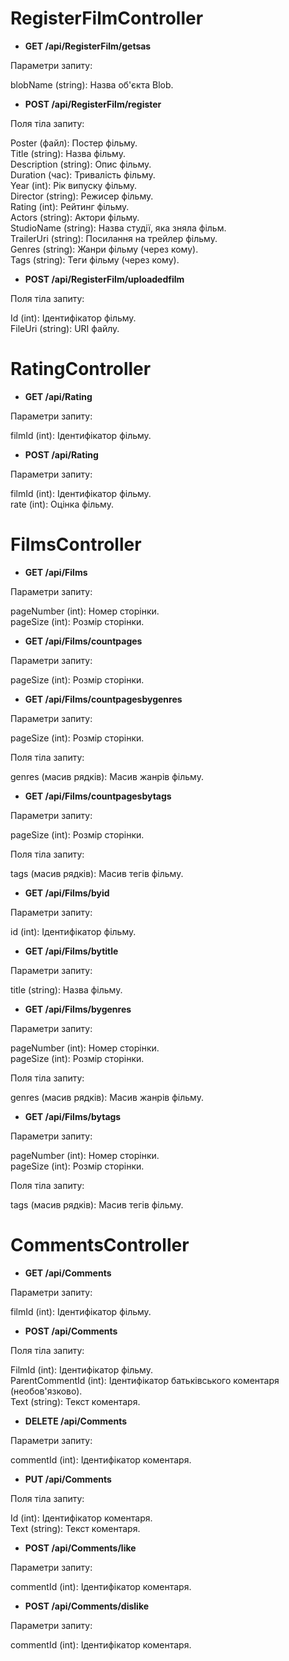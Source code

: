 # RegisterFilmController
- **GET /api/RegisterFilm/getsas**

Параметри запиту:

blobName (string): Назва об'єкта Blob.

- **POST /api/RegisterFilm/register**

Поля тіла запиту:

Poster (файл): Постер фільму.  
Title (string): Назва фільму.  
Description (string): Опис фільму.    
Duration (час): Тривалість фільму.  
Year (int): Рік випуску фільму.  
Director (string): Режисер фільму.  
Rating (int): Рейтинг фільму.  
Actors (string): Актори фільму.  
StudioName (string): Назва студії, яка зняла фільм.  
TrailerUri (string): Посилання на трейлер фільму.  
Genres (string): Жанри фільму (через кому).  
Tags (string): Теги фільму (через кому).  

- **POST /api/RegisterFilm/uploadedfilm**
  
Поля тіла запиту:

Id (int): Ідентифікатор фільму.  
FileUri (string): URI файлу.  

# RatingController
- **GET /api/Rating**
  
Параметри запиту:

filmId (int): Ідентифікатор фільму.

- **POST /api/Rating**
  
Параметри запиту:

filmId (int): Ідентифікатор фільму.  
rate (int): Оцінка фільму.  

# FilmsController
- **GET /api/Films**

Параметри запиту:

pageNumber (int): Номер сторінки.  
pageSize (int): Розмір сторінки.  

- **GET /api/Films/countpages**
  
Параметри запиту:

pageSize (int): Розмір сторінки.

- **GET /api/Films/countpagesbygenres**
  
Параметри запиту:

pageSize (int): Розмір сторінки.

Поля тіла запиту:

genres (масив рядків): Масив жанрів фільму.

- **GET /api/Films/countpagesbytags**
  
Параметри запиту:

pageSize (int): Розмір сторінки.

Поля тіла запиту:

tags (масив рядків): Масив тегів фільму.

- **GET /api/Films/byid**
  
Параметри запиту:

id (int): Ідентифікатор фільму.

- **GET /api/Films/bytitle**

Параметри запиту:

title (string): Назва фільму.

- **GET /api/Films/bygenres**
  
Параметри запиту:

pageNumber (int): Номер сторінки.  
pageSize (int): Розмір сторінки.  

Поля тіла запиту:

genres (масив рядків): Масив жанрів фільму.

- **GET /api/Films/bytags**
  
Параметри запиту:

pageNumber (int): Номер сторінки.  
pageSize (int): Розмір сторінки.  

Поля тіла запиту:

tags (масив рядків): Масив тегів фільму.  

# CommentsController
- **GET /api/Comments**
  
Параметри запиту:

filmId (int): Ідентифікатор фільму.

- **POST /api/Comments**
  
Поля тіла запиту:

FilmId (int): Ідентифікатор фільму.  
ParentCommentId (int): Ідентифікатор батьківського коментаря (необов'язково).  
Text (string): Текст коментаря.  

- **DELETE /api/Comments**
  
Параметри запиту:

commentId (int): Ідентифікатор коментаря.

- **PUT /api/Comments**
  
Поля тіла запиту:

Id (int): Ідентифікатор коментаря.  
Text (string): Текст коментаря.  

- **POST /api/Comments/like**

Параметри запиту:

commentId (int): Ідентифікатор коментаря.

- **POST /api/Comments/dislike**
  
Параметри запиту:

commentId (int): Ідентифікатор коментаря.
